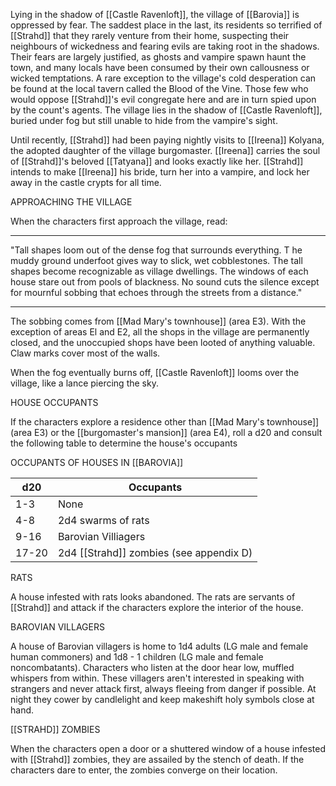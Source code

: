 Lying in the shadow of [[Castle Ravenloft]], the village of [[Barovia]] is oppressed by fear. The saddest place in the last, its residents so terrified of [[Strahd]] that they rarely venture from their home, suspecting their neighbours of wickedness and fearing evils are taking root in the shadows. Their fears are largely justified, as ghosts and vampire spawn haunt the town, and many locals have been consumed by their own callousness or wicked temptations. A rare exception to the village's cold desperation can be found at the local tavern called the Blood of the Vine. Those few who would oppose [[Strahd]]'s evil congregate here and are in turn spied upon by the count's agents. The village lies in the shadow of [[Castle Ravenloft]], buried under fog but still unable to hide from the vampire's sight.

Until recently, [[Strahd]] had been paying nightly visits to [[Ireena]] Kolyana, the adopted daughter of the village burgomaster. [[Ireena]] carries the soul of [[Strahd]]'s beloved [[Tatyana]] and looks exactly like her. [[Strahd]] intends to make [[Ireena]] his bride, turn her into a vampire, and lock her away in the castle crypts for all time.

APPROACHING THE VILLAGE

When the characters first approach the village, read:
________________________________________________
"Tall shapes loom out of the dense fog that surrounds everything. T he muddy ground underfoot gives way to slick, wet cobblestones. The tall shapes become recognizable as village dwellings. The windows of each house stare out from pools of blackness. No sound cuts the silence except for mournful sobbing that echoes through the streets from a distance."
________________________________________________
The sobbing comes from [[Mad Mary's townhouse]] (area E3). With the exception of areas El and E2, all the shops in the village are permanently closed, and the unoccupied shops have been looted of anything valuable. Claw marks cover most of the walls.

When the fog eventually burns off, [[Castle Ravenloft]] looms over the village, like a lance piercing the sky.

HOUSE OCCUPANTS

If the characters explore a residence other than [[Mad Mary's townhouse]] (area E3) or the [[burgomaster's mansion]] (area E4), roll a d20 and consult the following table to determine the house's occupants

OCCUPANTS OF HOUSES IN [[BAROVIA]]

| d20   | Occupants                               |
| ----- | --------------------------------------- |
| 1-3   | None                                    |
| 4-8   | 2d4 swarms of rats                      |
| 9-16  | Barovian Villiagers                     |
| 17-20 | 2d4 [[Strahd]] zombies (see appendix D) | 

RATS

A house infested with rats looks abandoned. The rats are servants of [[Strahd]] and attack if the characters explore the interior of the house.

BAROVIAN VILLAGERS

A house of Barovian villagers is home to 1d4 adults (LG male and female human commoners) and 1d8 - 1 children (LG male and female noncombatants). Characters who listen at the door hear low, muffled whispers from within. These villagers aren't interested in speaking with strangers and never attack first, always fleeing from danger if possible. At night they cower by candlelight and keep makeshift holy symbols close at hand.

[[STRAHD]] ZOMBIES

When the characters open a door or a shuttered window of a house infested with [[Strahd]] zombies, they are assailed by the stench of death. If the characters dare to enter, the zombies converge on their location.